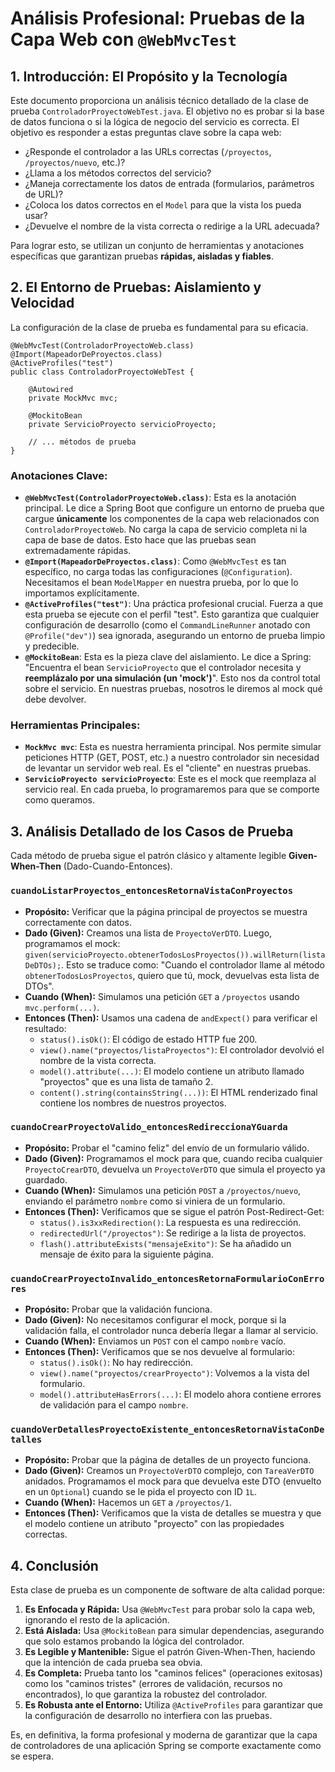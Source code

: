 # **Análisis Profesional: Pruebas de la Capa Web con `@WebMvcTest`**

## **1. Introducción: El Propósito y la Tecnología**

Este documento proporciona un análisis técnico detallado de la clase de prueba `ControladorProyectoWebTest.java`. El objetivo no es probar si la base de datos funciona o si la lógica de negocio del servicio es correcta. El objetivo es responder a estas preguntas clave sobre la capa web:

- ¿Responde el controlador a las URLs correctas (`/proyectos`, `/proyectos/nuevo`, etc.)?
- ¿Llama a los métodos correctos del servicio?
- ¿Maneja correctamente los datos de entrada (formularios, parámetros de URL)?
- ¿Coloca los datos correctos en el `Model` para que la vista los pueda usar?
- ¿Devuelve el nombre de la vista correcta o redirige a la URL adecuada?

Para lograr esto, se utilizan un conjunto de herramientas y anotaciones específicas que garantizan pruebas **rápidas, aisladas y fiables**.

## **2. El Entorno de Pruebas: Aislamiento y Velocidad**

La configuración de la clase de prueba es fundamental para su eficacia.

```
@WebMvcTest(ControladorProyectoWeb.class)
@Import(MapeadorDeProyectos.class)
@ActiveProfiles("test")
public class ControladorProyectoWebTest {

    @Autowired
    private MockMvc mvc;

    @MockitoBean
    private ServicioProyecto servicioProyecto;

    // ... métodos de prueba
}

```

### **Anotaciones Clave:**

- **`@WebMvcTest(ControladorProyectoWeb.class)`**: Esta es la anotación principal. Le dice a Spring Boot que configure un entorno de prueba que cargue **únicamente** los componentes de la capa web relacionados con `ControladorProyectoWeb`. No carga la capa de servicio completa ni la capa de base de datos. Esto hace que las pruebas sean extremadamente rápidas.
- **`@Import(MapeadorDeProyectos.class)`**: Como `@WebMvcTest` es tan específico, no carga todas las configuraciones (`@Configuration`). Necesitamos el bean `ModelMapper` en nuestra prueba, por lo que lo importamos explícitamente.
- **`@ActiveProfiles("test")`**: Una práctica profesional crucial. Fuerza a que esta prueba se ejecute con el perfil "test". Esto garantiza que cualquier configuración de desarrollo (como el `CommandLineRunner` anotado con `@Profile("dev")`) sea ignorada, asegurando un entorno de prueba limpio y predecible.
- **`@MockitoBean`**: Esta es la pieza clave del aislamiento. Le dice a Spring: "Encuentra el bean `ServicioProyecto` que el controlador necesita y **reemplázalo por una simulación (un 'mock')**". Esto nos da control total sobre el servicio. En nuestras pruebas, nosotros le diremos al mock qué debe devolver.

### **Herramientas Principales:**

- **`MockMvc mvc`**: Esta es nuestra herramienta principal. Nos permite simular peticiones HTTP (GET, POST, etc.) a nuestro controlador sin necesidad de levantar un servidor web real. Es el "cliente" en nuestras pruebas.
- **`ServicioProyecto servicioProyecto`**: Este es el mock que reemplaza al servicio real. En cada prueba, lo programaremos para que se comporte como queramos.

## **3. Análisis Detallado de los Casos de Prueba**

Cada método de prueba sigue el patrón clásico y altamente legible **Given-When-Then** (Dado-Cuando-Entonces).

### **`cuandoListarProyectos_entoncesRetornaVistaConProyectos`**

- **Propósito:** Verificar que la página principal de proyectos se muestra correctamente con datos.
- **Dado (Given):** Creamos una lista de `ProyectoVerDTO`. Luego, programamos el mock: `given(servicioProyecto.obtenerTodosLosProyectos()).willReturn(listaDeDTOs);`. Esto se traduce como: "Cuando el controlador llame al método `obtenerTodosLosProyectos`, quiero que tú, mock, devuelvas esta lista de DTOs".
- **Cuando (When):** Simulamos una petición `GET` a `/proyectos` usando `mvc.perform(...)`.
- **Entonces (Then):** Usamos una cadena de `andExpect()` para verificar el resultado:
    - `status().isOk()`: El código de estado HTTP fue 200.
    - `view().name("proyectos/listaProyectos")`: El controlador devolvió el nombre de la vista correcta.
    - `model().attribute(...)`: El modelo contiene un atributo llamado "proyectos" que es una lista de tamaño 2.
    - `content().string(containsString(...))`: El HTML renderizado final contiene los nombres de nuestros proyectos.

### **`cuandoCrearProyectoValido_entoncesRedireccionaYGuarda`**

- **Propósito:** Probar el "camino feliz" del envío de un formulario válido.
- **Dado (Given):** Programamos el mock para que, cuando reciba cualquier `ProyectoCrearDTO`, devuelva un `ProyectoVerDTO` que simula el proyecto ya guardado.
- **Cuando (When):** Simulamos una petición `POST` a `/proyectos/nuevo`, enviando el parámetro `nombre` como si viniera de un formulario.
- **Entonces (Then):** Verificamos que se sigue el patrón Post-Redirect-Get:
    - `status().is3xxRedirection()`: La respuesta es una redirección.
    - `redirectedUrl("/proyectos")`: Se redirige a la lista de proyectos.
    - `flash().attributeExists("mensajeExito")`: Se ha añadido un mensaje de éxito para la siguiente página.

### **`cuandoCrearProyectoInvalido_entoncesRetornaFormularioConErrores`**

- **Propósito:** Probar que la validación funciona.
- **Dado (Given):** No necesitamos configurar el mock, porque si la validación falla, el controlador nunca debería llegar a llamar al servicio.
- **Cuando (When):** Enviamos un `POST` con el campo `nombre` vacío.
- **Entonces (Then):** Verificamos que se nos devuelve al formulario:
    - `status().isOk()`: No hay redirección.
    - `view().name("proyectos/crearProyecto")`: Volvemos a la vista del formulario.
    - `model().attributeHasErrors(...)`: El modelo ahora contiene errores de validación para el campo `nombre`.

### **`cuandoVerDetallesProyectoExistente_entoncesRetornaVistaConDetalles`**

- **Propósito:** Probar que la página de detalles de un proyecto funciona.
- **Dado (Given):** Creamos un `ProyectoVerDTO` complejo, con `TareaVerDTO` anidados. Programamos el mock para que devuelva este DTO (envuelto en un `Optional`) cuando se le pida el proyecto con ID `1L`.
- **Cuando (When):** Hacemos un `GET` a `/proyectos/1`.
- **Entonces (Then):** Verificamos que la vista de detalles se muestra y que el modelo contiene un atributo "proyecto" con las propiedades correctas.

## **4. Conclusión**

Esta clase de prueba es un componente de software de alta calidad porque:

1. **Es Enfocada y Rápida:** Usa `@WebMvcTest` para probar solo la capa web, ignorando el resto de la aplicación.
2. **Está Aislada:** Usa `@MockitoBean` para simular dependencias, asegurando que solo estamos probando la lógica del controlador.
3. **Es Legible y Mantenible:** Sigue el patrón Given-When-Then, haciendo que la intención de cada prueba sea obvia.
4. **Es Completa:** Prueba tanto los "caminos felices" (operaciones exitosas) como los "caminos tristes" (errores de validación, recursos no encontrados), lo que garantiza la robustez del controlador.
5. **Es Robusta ante el Entorno:** Utiliza `@ActiveProfiles` para garantizar que la configuración de desarrollo no interfiera con las pruebas.

Es, en definitiva, la forma profesional y moderna de garantizar que la capa de controladores de una aplicación Spring se comporte exactamente como se espera.